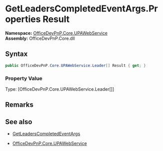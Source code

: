 # GetLeadersCompletedEventArgs.Properties Result
  

**Namespace:** [OfficeDevPnP.Core.UPAWebService](OfficeDevPnP.Core.UPAWebService.md)  
**Assembly:** OfficeDevPnP.Core.dll  
## Syntax
```C#
public OfficeDevPnP.Core.UPAWebService.Leader[] Result { get; }
```

### Property Value
Type: [OfficeDevPnP.Core.UPAWebService.Leader[]] 

## Remarks 

## See also
- [GetLeadersCompletedEventArgs](GetLeadersCompletedEventArgs.md) 

- [OfficeDevPnP.Core.UPAWebService](OfficeDevPnP.Core.UPAWebService.md)
